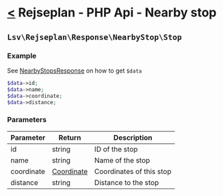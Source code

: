 [<](../../index.md) Rejseplan - PHP Api - Nearby stop
============================================================

## `Lsv\Rejseplan\Response\NearbyStop\Stop`

### Example

See [NearbyStopsResponse](../NearbyStopsResponse.md) on how to get `$data`

```php
$data->id;
$data->name;
$data->coordinate;
$data->distance;
```

### Parameters

| Parameter  | Return | Description |
|------------| --- | --- |
| id         | string | ID of the stop |
| name       | string | Name of the stop |
| coordinate | [Coordinate](../CoordinateResponse.md) | Coordinates of this stop |
| distance   | string | Distance to the stop |
